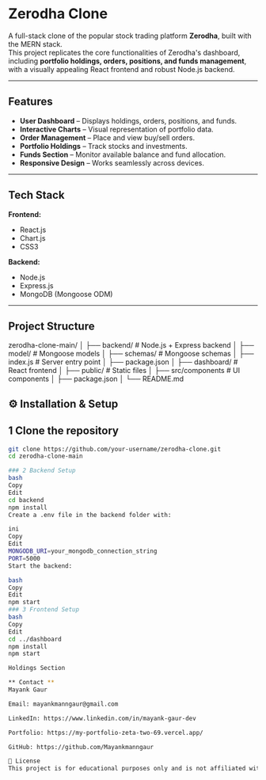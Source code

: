 # Zerodha Clone

A full-stack clone of the popular stock trading platform **Zerodha**, built with the MERN stack.  
This project replicates the core functionalities of Zerodha's dashboard, including **portfolio holdings, orders, positions, and funds management**, with a visually appealing React frontend and robust Node.js backend.

---

## Features

- **User Dashboard** – Displays holdings, orders, positions, and funds.
- **Interactive Charts** – Visual representation of portfolio data.
- **Order Management** – Place and view buy/sell orders.
- **Portfolio Holdings** – Track stocks and investments.
- **Funds Section** – Monitor available balance and fund allocation.
- **Responsive Design** – Works seamlessly across devices.

---

## Tech Stack

**Frontend:**
- React.js
- Chart.js
- CSS3

**Backend:**
- Node.js
- Express.js
- MongoDB (Mongoose ODM)

---

## Project Structure

zerodha-clone-main/
│
├── backend/ # Node.js + Express backend
│ ├── model/ # Mongoose models
│ ├── schemas/ # Mongoose schemas
│ ├── index.js # Server entry point
│ ├── package.json
│
├── dashboard/ # React frontend
│ ├── public/ # Static files
│ ├── src/components # UI components
│ ├── package.json
│
└── README.md


## ⚙ Installation & Setup

## 1️ Clone the repository
```bash
git clone https://github.com/your-username/zerodha-clone.git
cd zerodha-clone-main

### 2️ Backend Setup
bash
Copy
Edit
cd backend
npm install
Create a .env file in the backend folder with:

ini
Copy
Edit
MONGODB_URI=your_mongodb_connection_string
PORT=5000
Start the backend:

bash
Copy
Edit
npm start
### 3️ Frontend Setup
bash
Copy
Edit
cd ../dashboard
npm install
npm start

Holdings Section

** Contact **
Mayank Gaur

Email: mayankmanngaur@gmail.com

LinkedIn: https://www.linkedin.com/in/mayank-gaur-dev

Portfolio: https://my-portfolio-zeta-two-69.vercel.app/

GitHub: https://github.com/Mayankmanngaur

📜 License
This project is for educational purposes only and is not affiliated with Zerodha.
